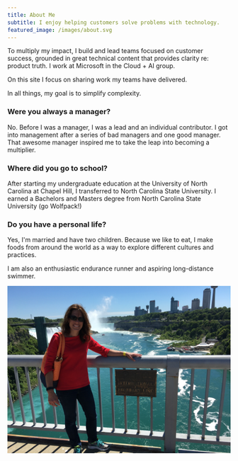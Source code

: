 ```yaml
---
title: About Me  
subtitle: I enjoy helping customers solve problems with technology. 
featured_image: /images/about.svg
---
```


To multiply my impact, I build and lead teams focused on customer success, grounded in great technical content that provides clarity re: product truth. I work at Microsoft in the Cloud + AI group.

On this site I focus on sharing work my teams have delivered. 

In all things, my goal is to simplify complexity.

### Were you always a manager?
No. Before I was a manager, I was a lead and an individual contributor. I got into management after a series of bad managers and one good manager. That awesome manager inspired me to take the leap into becoming a multiplier.

### Where did you go to school?
After starting my undergraduate education at the University of North Carolina at Chapel Hill, I transferred to North Carolina State University. I earned a Bachelors and Masters degree from North Carolina State University (go Wolfpack!)

### Do you have a personal life?
Yes, I'm married and have two children. Because we like to eat, I make foods from around the world as a way to explore different cultures and practices.

I am also an enthusiastic endurance runner and aspiring long-distance swimmer. 

![](/images/me.jpg)


